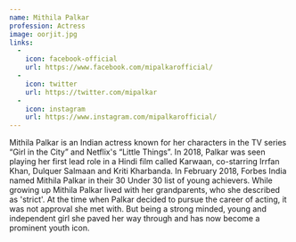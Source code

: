 ```yaml
---
name: Mithila Palkar
profession: Actress
image: oorjit.jpg
links:
  -
    icon: facebook-official
    url: https://www.facebook.com/mipalkarofficial/
  -
    icon: twitter
    url: https://twitter.com/mipalkar
  -
    icon: instagram
    url: https://www.instagram.com/mipalkarofficial/
---
```

Mithila Palkar is an Indian actress known for her characters in the TV series “Girl in the City” and Netflix's “Little Things”. In 2018, Palkar was seen playing her first lead role in a Hindi film called Karwaan, co-starring Irrfan Khan, Dulquer Salmaan and Kriti Kharbanda. In February 2018, Forbes India named Mithila Palkar in their 30 Under 30 list of young achievers. While growing up Mithila Palkar lived with her grandparents, who she described as 'strict'. At the time when Palkar decided to pursue the career of acting, it was not approval she met with. But being a strong minded, young and independent girl she paved her way through and has now become a prominent youth icon.